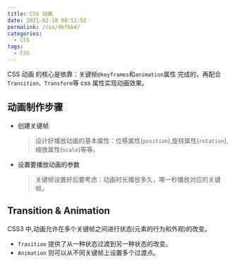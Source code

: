 ```yaml
---
title: CSS 动画
date: 2021-02-18 00:52:52
permalink: /css/4bfbb4/
categories:
  - CSS
tags:
  - CSS
---
```


CSS 动画 的核心是依靠：关键帧`@keyframes`和`animation`属性 完成的，再配合`Transition、Transform`等 css 属性实现动画效果。

<!-- more -->

## 动画制作步骤

- 创建关键帧
  > 设计好播放动画的基本属性：位移属性(`position`),旋转属性(`rotation`),缩放属性(`scale`)等等。
- 设置要播放动画的参数
  > 关键帧设置好后要考虑：动画时长播放多久，哪一秒播放对应的关键帧。

## Transition & Animation

CSS3 中,动画允许在多个关键帧之间进行状态(元素的行为和外观)的改变。

- `Trasition` 提供了从一种状态过渡到另一种状态的改变。
- `Animation` 则可以从不同关键帧上设置多个过渡点。
